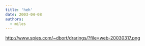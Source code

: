```yaml
---
title: 'heh'
date: 2003-04-08
authors:
  - miles
---
```


http://www.spies.com/~dbort/drarings/?file=web-20030317.png
